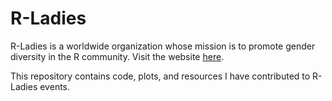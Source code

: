# R-Ladies

R-Ladies is a worldwide organization whose mission is to promote gender diversity in the R community. Visit the website [here](https://rladies.org/).

This repository contains code, plots, and resources I have contributed to R-Ladies events.
